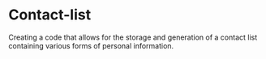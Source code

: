 # Contact-list
Creating a code that allows for the storage and generation of a contact list containing various forms of personal information.
